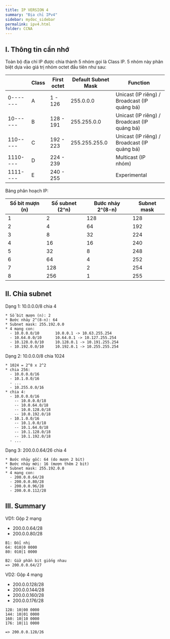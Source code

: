 ```yaml
---
title: IP VERSION 4
summary: "Địa chỉ IPv4"
sidebar: mydoc_sidebar
permalink: ipv4.html
folder: CCNA
---
```


## I. Thông tin cần nhớ

Toàn bộ địa chỉ IP được chia thành 5 nhóm gọi là Class IP. 5 nhóm này phân biệt dựa vào giá trị nhóm octet đầu tiên như sau:

|  | Class | First octet | Default Subnet Mask | Function |
| --- | --- | --- | --- | --- |
| 0------- | A | 1 - 126 | 255.0.0.0 | Unicast (IP riêng) / Broadcast (IP quảng bá) |
| 10------ | B | 128 - 191 | 255.255.0.0 | Unicast (IP riêng) / Broadcast (IP quảng bá) |
| 110----- | C | 192 - 223 | 255.255.255.0 | Unicast (IP riêng) / Broadcast (IP quảng bá) |
| 1110---- | D | 224 - 239 |  | Multicast (IP nhóm) |
| 1111---- | E | 240 - 255 |  | Experimental |

Bảng phân hoạch IP:

| Số bit mượn (n) | Số subnet (2^n) | Bước nhảy 2^(8-n) | Subnet mask |
| --- | --- | --- | --- |
| 1 | 2 | 128 | 128 |
| 2 | 4 | 64 | 192 |
| 3 | 8 | 32 | 224 |
| 4 | 16 | 16 | 240 |
| 5 | 32 | 8 | 248 |
| 6 | 64 | 4 | 252 |
| 7 | 128 | 2 | 254 |
| 8 | 256 | 1 | 255 |

## II. Chia subnet

Dạng 1: 10.0.0.0/8 chia 4

```
* Số bit mượn (n): 2
* Bước nhảy 2^(8-n): 64
* Subnet mask: 255.192.0.0
* 4 mạng con:
  - 10.0.0.0/10       10.0.0.1 -> 10.63.255.254
  - 10.64.0.0/10      10.64.0.1 -> 10.127.255.254
  - 10.128.0.0/10     10.128.0.1 -> 10.191.255.254
  - 10.192.0.0/10     10.192.0.1 -> 10.255.255.254
```

Dạng 2: 10.0.0.0/8 chia 1024

```
* 1024 = 2^8 x 2^2
* chia 256:
  - 10.0.0.0/16
  - 10.1.0.0/16
  - ...
  - 10.255.0.0/16
* chia 4:
  - 10.0.0.0/16
    -- 10.0.0.0/18
    -- 10.0.64.0/18
    -- 10.0.128.0/18
    -- 10.0.192.0/18
  - 10.1.0.0/16
    -- 10.1.0.0/18
    -- 10.1.64.0/18
    -- 10.1.128.0/18
    -- 10.1.192.0/18
  - ...
```

Dạng 3: 200.0.0.64/26 chia 4

```
* Bước nhảy gốc: 64 (do mượn 2 bit)
* Bước nhảy mới: 16 (mượn thêm 2 bit)
* Subnet mask: 255.192.0.0
* 4 mạng con:
  - 200.0.0.64/28
  - 200.0.0.80/28
  - 200.0.0.96/28
  - 200.0.0.112/28
```

## III. Summary

VD1: Gộp 2 mạng

* 200.0.0.64/28
* 200.0.0.80/28

```
B1: Đổi nhị
64: 010|0 0000
80: 010|1 0000

B2: Giữ phần bit giống nhau
=> 200.0.0.64/27
```

VD2: Gộp 4 mạng

* 200.0.0.128/28
* 200.0.0.144/28
* 200.0.0.160/28
* 200.0.0.176/28

```
128: 10|00 0000
144: 10|01 0000
160: 10|10 0000
176: 10|11 0000

=> 200.0.0.128/26
```

